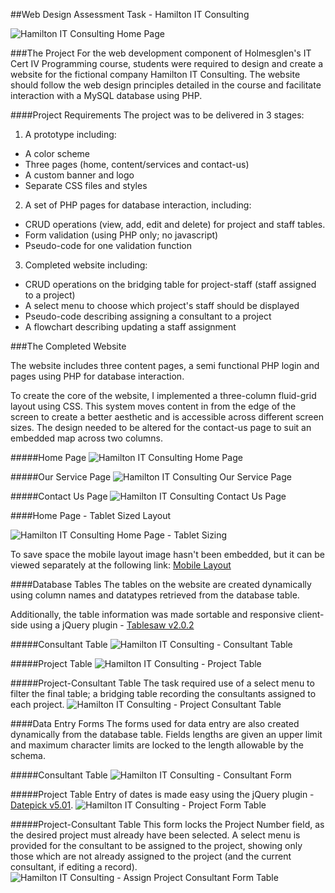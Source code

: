 ##Web Design Assessment Task - Hamilton IT Consulting

![Hamilton IT Consulting Home Page](https://github.com/LucidityWaver/ICA40511-NotesAndKeywords/blob/master/Portfolio/images/HamiltonHome.png)


###The Project
For the web development component of Holmesglen's IT Cert IV Programming course, students were required to design and create a website for the fictional company Hamilton IT Consulting. The website should follow the web design principles detailed in the course and facilitate interaction with a MySQL database using PHP.

####Project Requirements
The project was to be delivered in 3 stages:

1. A prototype including:
  - A color scheme
  - Three pages (home, content/services and contact-us)
  - A custom banner and logo
  - Separate CSS files and styles
2. A set of PHP pages for database interaction, including:
  - CRUD operations (view, add, edit and delete) for project and staff tables.
  - Form validation (using PHP only; no javascript)
  - Pseudo-code for one validation function
3. Completed website including:
  - CRUD operations on the bridging table for project-staff (staff assigned to a project)
  - A select menu to choose which project's staff should be displayed
  - Pseudo-code describing assigning a consultant to a project
  - A flowchart describing updating a staff assignment


###The Completed Website

The website includes three content pages, a semi functional PHP login and pages using PHP for database interaction.

To create the core of the website, I implemented a three-column fluid-grid layout using CSS. This system moves content in from the edge of the screen to create a better aesthetic and is accessible across different screen sizes. The design needed to be altered for the contact-us page to suit an embedded map across two columns.

#####Home Page
![Hamilton IT Consulting Home Page](https://github.com/LucidityWaver/ICA40511-NotesAndKeywords/blob/master/Portfolio/images/HamiltonHome.png)

#####Our Service Page
![Hamilton IT Consulting Our Service Page](https://github.com/LucidityWaver/ICA40511-NotesAndKeywords/blob/master/Portfolio/images/HamiltonOurService.png)

#####Contact Us Page
![Hamilton IT Consulting Contact Us Page](https://github.com/LucidityWaver/ICA40511-NotesAndKeywords/blob/master/Portfolio/images/HamiltonContactUs.png)

####Home Page - Tablet Sized Layout

![Hamilton IT Consulting Home Page - Tablet Sizing](https://github.com/LucidityWaver/ICA40511-NotesAndKeywords/blob/master/Portfolio/images/HamiltonHomeTablet.png)

To save space the mobile layout image hasn't been embedded, but it can be viewed separately at the following link:
[Mobile Layout](https://github.com/LucidityWaver/ICA40511-NotesAndKeywords/blob/master/Portfolio/images/HamiltonHomeTablet.png)


####Database Tables
The tables on the website are created dynamically using column names and datatypes retrieved from the database table.

Additionally, the table information was made sortable and responsive client-side using a jQuery plugin - [Tablesaw v2.0.2](https://github.com/filamentgroup/tablesaw)

#####Consultant Table
![Hamilton IT Consulting - Consultant Table](https://github.com/LucidityWaver/ICA40511-NotesAndKeywords/blob/master/Portfolio/images/HamiltonConsultantTable.png)

#####Project Table
![Hamilton IT Consulting - Project Table](https://github.com/LucidityWaver/ICA40511-NotesAndKeywords/blob/master/Portfolio/images/HamiltonProjectTable.png)


#####Project-Consultant Table
The task required use of a select menu to filter the final table; a bridging table recording the consultants assigned to each project.
![Hamilton IT Consulting - Project Consultant Table](https://github.com/LucidityWaver/ICA40511-NotesAndKeywords/blob/master/Portfolio/images/HamiltonProjectConsultantTable.png)


####Data Entry Forms
The forms used for data entry are also created dynamically from the database table. Fields lengths are given an upper limit and maximum character limits are locked to the length allowable by the schema.

#####Consultant Table
![Hamilton IT Consulting - Consultant Form](https://github.com/LucidityWaver/ICA40511-NotesAndKeywords/blob/master/Portfolio/images/HamiltonEnterConsultant.png)

#####Project Table
Entry of dates is made easy using the jQuery plugin - [Datepick v5.01](http://keith-wood.name/datepick.HTML).
![Hamilton IT Consulting - Project Form Table](https://github.com/LucidityWaver/ICA40511-NotesAndKeywords/blob/master/Portfolio/images/HamiltonEnterProject.png)


#####Project-Consultant Table
This form locks the Project Number field, as the desired project must already have been selected. A select menu is provided for the consultant to be assigned to the project, showing only those which are not already assigned to the project (and the current consultant, if editing a record).
![Hamilton IT Consulting - Assign Project Consultant Form Table](https://github.com/LucidityWaver/ICA40511-NotesAndKeywords/blob/master/Portfolio/images/HamiltonEnterProjectConsultant.png)
